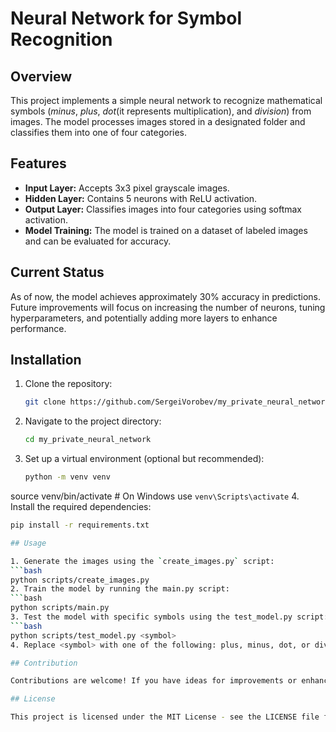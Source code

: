 # Neural Network for Symbol Recognition

## Overview

This project implements a simple neural network to recognize mathematical symbols (*minus*, *plus*, *dot*(it represents multiplication), and *division*) from images. The model processes images stored in a designated folder and classifies them into one of four categories.

## Features

- **Input Layer:** Accepts 3x3 pixel grayscale images.
- **Hidden Layer:** Contains 5 neurons with ReLU activation.
- **Output Layer:** Classifies images into four categories using softmax activation.
- **Model Training:** The model is trained on a dataset of labeled images and can be evaluated for accuracy.

## Current Status

As of now, the model achieves approximately 30% accuracy in predictions. Future improvements will focus on increasing the number of neurons, tuning hyperparameters, and potentially adding more layers to enhance performance.

## Installation

1. Clone the repository:
   ```bash
   git clone https://github.com/SergeiVorobev/my_private_neural_network.git
2. Navigate to the project directory:
   ```bash
   cd my_private_neural_network
3. Set up a virtual environment (optional but recommended):
   ```bash
   python -m venv venv
source venv/bin/activate  # On Windows use `venv\Scripts\activate`
4. Install the required dependencies:
   ```bash
   pip install -r requirements.txt

## Usage

1. Generate the images using the `create_images.py` script:
   ```bash
   python scripts/create_images.py
2. Train the model by running the main.py script:
   ```bash
   python scripts/main.py
3. Test the model with specific symbols using the test_model.py script:
   ```bash
   python scripts/test_model.py <symbol>
4. Replace <symbol> with one of the following: plus, minus, dot, or division.

## Contribution

Contributions are welcome! If you have ideas for improvements or enhancements, please feel free to submit a pull request.

## License

This project is licensed under the MIT License - see the LICENSE file for details.
